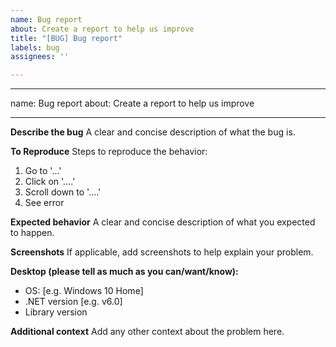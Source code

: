 ```yaml
---
name: Bug report
about: Create a report to help us improve
title: "[BUG] Bug report"
labels: bug
assignees: ''

---
```


---
name: Bug report
about: Create a report to help us improve

---

**Describe the bug**
A clear and concise description of what the bug is.

**To Reproduce**
Steps to reproduce the behavior:
1. Go to '...'
2. Click on '....'
3. Scroll down to '....'
4. See error

**Expected behavior**
A clear and concise description of what you expected to happen.

**Screenshots**
If applicable, add screenshots to help explain your problem.

**Desktop (please tell as much as you can/want/know):**
 - OS: [e.g. Windows 10 Home]
 - .NET version [e.g. v6.0]
 - Library version

**Additional context**
Add any other context about the problem here.